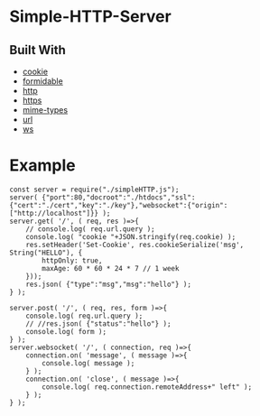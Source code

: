 # Simple-HTTP-Server
## Built With
* [cookie](https://www.npmjs.com/package/cookie)
* [formidable](https://www.npmjs.com/package/formidable)
* [http](https://www.npmjs.com/package/http)
* [https](https://www.npmjs.com/package/https)
* [mime-types](https://www.npmjs.com/package/mime-types)
* [url](https://www.npmjs.com/package/url)
* [ws](https://www.npmjs.com/package/ws)
# Example
```
const server = require("./simpleHTTP.js");
server( {"port":80,"docroot":"./htdocs","ssl":{"cert":"./cert","key":"./key"},"websocket":{"origin":["http://localhost"]}} );
server.get( '/', ( req, res )=>{
    // console.log( req.url.query );
    console.log( "cookie "+JSON.stringify(req.cookie) );
    res.setHeader('Set-Cookie', res.cookieSerialize('msg', String("HELLO"), {
        httpOnly: true,
        maxAge: 60 * 60 * 24 * 7 // 1 week
    }));
    res.json( {"type":"msg","msg":"hello"} );
} );

server.post( '/', ( req, res, form )=>{
    console.log( req.url.query );
    // //res.json( {"status":"hello"} );
    console.log( form );
} );
server.websocket( '/', ( connection, req )=>{
    connection.on( 'message', ( message )=>{
        console.log( message );
    } );
    connection.on( 'close', ( message )=>{
        console.log( req.connection.remoteAddress+" left" );
    } );
} );
```
